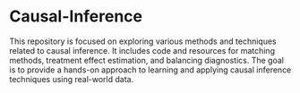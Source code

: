 # Causal-Inference
 This repository is focused on exploring various methods and techniques related to causal inference. It includes code and resources for matching methods, treatment effect estimation, and balancing diagnostics. The goal is to provide a hands-on approach to learning and applying causal inference techniques using real-world data. 

